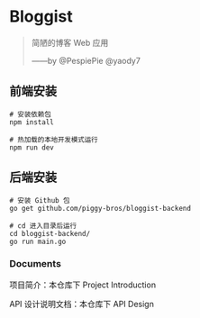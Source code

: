 # Bloggist

> 简陋的博客 Web 应用
>
> ——by @PespiePie @yaody7

## 前端安装

```shell
# 安装依赖包
npm install

# 热加载的本地开发模式运行
npm run dev
```

## 后端安装

```shell
# 安装 Github 包
go get github.com/piggy-bros/bloggist-backend

# cd 进入目录后运行
cd bloggist-backend/
go run main.go
```



### Documents

项目简介：本仓库下 Project Introduction

API 设计说明文档：本仓库下 API Design